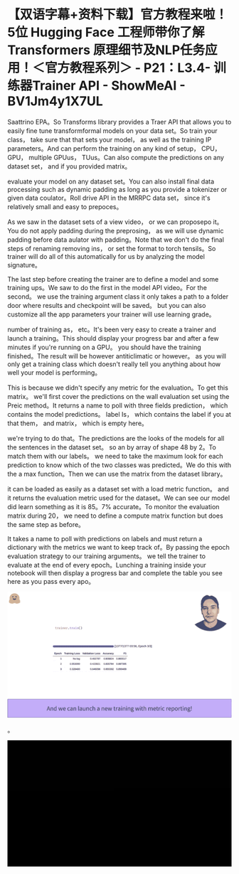 # 【双语字幕+资料下载】官方教程来啦！5位 Hugging Face 工程师带你了解 Transformers 原理细节及NLP任务应用！＜官方教程系列＞ - P21：L3.4- 训练器Trainer API - ShowMeAI - BV1Jm4y1X7UL

Saattrino EPA。So Transforms library provides a Traer API that allows you to easily fine tune transformformal models on your data set。So train your class， take sure that that sets your model， as well as the training IP parameters。And can perform the training on any kind of setup， CPU， GPU， multiple GPUus， TUus。Can also compute the predictions on any dataset set， and if you provided matrix。

 evaluate your model on any dataset set。You can also install final data processing such as dynamic padding as long as you provide a tokenizer or given data coulator。Roll drive API in the MRRPC data set， since it's relatively small and easy to prepoces。

As we saw in the dataset sets of a view video， or we can proposepo it。You do not apply padding during the preprosing， as we will use dynamic padding before data aulator with padding。Note that we don't do the final steps of renaming removing ins， or set the format to torch tensils。So trainer will do all of this automatically for us by analyzing the model signature。

The last step before creating the trainer are to define a model and some training ups。We saw to do the first in the model API video。For the second。 we use the training argument class it only takes a path to a folder door where results and checkpoint will be saved。 but you can also customize all the app parameters your trainer will use learning grade。

 number of training as， etc。It's been very easy to create a trainer and launch a training。This should display your progress bar and after a few minutes if you're running on a GPU。 you should have the training finished。The result will be however antiticlimatic or however。 as you will only get a training class which doesn't really tell you anything about how well your model is performing。

This is because we didn't specify any metric for the evaluation。To get this matrix。 we'll first cover the predictions on the wall evaluation set using the Preic method。It returns a name to poll with three fields prediction， which contains the model predictions。 label Is， which contains the label if you at that them， and matrix， which is empty here。

 we're trying to do that。The predictions are the looks of the models for all the sentences in the dataset set。 so an by array of shape 48 by 2。To match them with our labels。 we need to take the maximum look for each prediction to know which of the two classes was predicted。We do this with the a max function。Then we can use the matrix from the dataset library。

 it can be loaded as easily as a dataset set with a load metric function。 and it returns the evaluation metric used for the dataset。We can see our model did learn something as it is 85。7% accurate。To monitor the evaluation matrix during 20， we need to define a compute matrix function but does the same step as before。

It takes a name to poll with predictions on labels and must return a dictionary with the metrics we want to keep track of。By passing the epoch evaluation strategy to our training arguments。 we tell the trainer to evaluate at the end of every epoch。Lunching a training inside your notebook will then display a progress bar and complete the table you see here as you pass every apo。



![](img/1ef271a91eb13804a6c25e3c97f83cbb_1.png)

。

![](img/1ef271a91eb13804a6c25e3c97f83cbb_3.png)